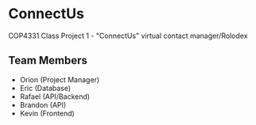 # ConnectUs
COP4331 Class Project 1 - "ConnectUs" virtual contact manager/Rolodex

## Team Members
- Orion (Project Manager)
- Eric (Database)
- Rafael (API/Backend)
- Brandon (API)
- Kevin (Frontend)
